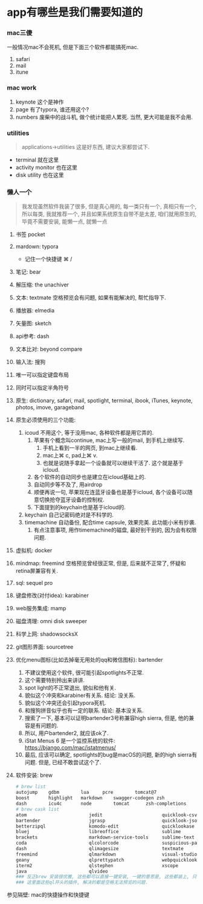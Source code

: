 # app有哪些是我们需要知道的

### mac三傻

一般情况mac不会死机, 但是下面三个软件都能搞死mac.

1. safari
2. mail
3. itune

### mac work

1. keynote 这个是神作
2. page 有了typora, 谁还用这个?
3. numbers 废柴中的战斗机, 做个统计能把人累死. 当然, 更大可能是我不会用.

### utilities

> applications->utilities 这是好东西, 建议大家都尝试下.

- terminal 就在这里
- activity monitor 也在这里
- disk utility 也在这里



### 懒人一个

> 我发现虽然软件我装了很多, 但是真心用的, 每一类只有一个, 真相只有一个, 所以每类, 我就推荐一个, 并且如果系统原生自带不是太差, 咱们就用原生的, 毕竟不需要安装, 能懒一点, 就懒一点

1. 书签 pocket

2. mardown: typora 
   - 记住一个快捷键 ⌘  /

3. 笔记: bear

4. 解压缩: the unachiver

5. 文本: textmate    空格预览会有问题, 如果有能解决的, 帮忙指导下.

6. 播放器: elmedia

7. 矢量图: sketch

8. api参考: dash

9. 文本比对: beyond compare

10. 输入法: 搜狗 

  1. 唯一可以指定键盘布局
  2. 同时可以指定半角符号

11. 原生: dictionary, safari, mail, spotlight, terminal, ibook, iTunes, keynote, photos, imove, garageband

12. 原生必须使用的三个功能: 

    1. icoud 不用这个, 等于没用mac, 各种软件都是用它弄的.
       1. 苹果有个概念叫continue, mac上写一般的mail, 到手机上继续写.
          1. 手机上看到一半的网页, 到mac上继续看.
          2. mac上⌘ c, pad上⌘ v. 
          3. 也就是说随手拿起一个设备就可以继续干活了. 这个就是基于icloud.
       2. 各个软件的自动同步也是建立在icloud基础上的.
       3. 自动同步等不及了, 用airdrop
       4. 顺便再说一句, 苹果现在连蓝牙设备也是基于icloud, 各个设备可以随意切换抢夺蓝牙设备的控制权.
       5. 下面提到的keychain也是基于icloud的.
    2. keychain 自己记密码绝对是不科学的.
    3. timemachine 自动备份, 配合time capsule, 效果完美. 此功能小米有抄袭.
       1. 有点注意事项, 用作timemachine的磁盘, 最好别干别的, 因为会有权限问题.

13. 虚拟机: docker

14. mindmap: freemind 空格预览曾经很正常, 但是, 后来就不正常了, 怀疑和retina屏兼容有关. 

15. sql: sequel pro

16. 键盘修改(对付idea): karabiner

17. web服务集成: mamp

18. 磁盘清理: omni disk sweeper

19. 科学上网: shadowsocksX

20. git图形界面: sourcetree

21. 优化menu图标(比如去掉毫无用处的qq和微信图标): bartender

    1. 不建议使用这个软件, 很可能引起spotlights不正常.
    2. 这个需要特别拎出来讲讲.
    3. spot light的不正常退出, 貌似和他有关.
    4. 貌似这个冲突和karabiner有关系. 结论: 没关系.
    5. 貌似这个冲突还会引起typora死机.
    6. 和搜狗拼音似乎也有一定的联系. 结论: 基本没关系.
    7. 搜索了一下, 基本可以证明bartender3号称兼容high sierra, 但是, 他的兼容是有问题的. 
    8. 所以, 用户bartender2, 就应该ok了.
    9. iStat Menus 6 是一个监控系统的软件: https://bjango.com/mac/istatmenus/
    10. 最后, 应该可以确定, spotlights的bug是macOS的问题, 新的high sierra有问题. 但是, 已经不敢尝试这个了.

22. 软件安装: brew

    ```sh
    # brew list
    autojump	gdbm		lua		pcre		tomcat@7
    boost		highlight	markdown	swagger-codegen	zsh
    dash		icu4c		node		tomcat		zsh-completions
    # brew cask list
    atom                       jedit                      quicklook-csv
    bartender                  jgrasp                     quicklook-json
    betterzipql                komodo-edit                quicklookase
    bluej                      libreoffice                sublime
    brackets                   markdown-service-tools     sublime-text
    coda                       qlcolorcode                suspicious-package
    dash                       qlimagesize                textmate
    freemind                   qlmarkdown                 visual-studio-code
    geany                      qlprettypatch              webpquicklook
    iterm2                     qlstephen                  xscope
    java                       qlvideo
    ### 反正brew 安装很优雅, 这些都可以直接一键安装, 一键的意思是, 这些都装上, 只需要按一次回车.
    ### 这里面这些ql开头的插件, 解决的都是空格无法预览的问题.
    ```



参见隔壁: mac的快捷操作和快捷键